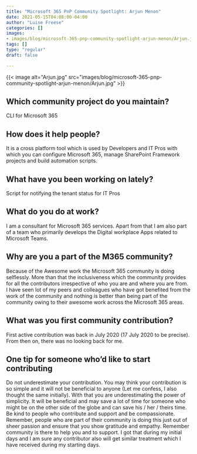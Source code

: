 ```yaml
---
title: "Microsoft 365 PnP Community Spotlight: Arjun Menon"
date: 2021-05-15T04:08:00-04:00
author: "Luise Freese"
categories: []
images:
- images/blog/microsoft-365-pnp-community-spotlight-arjun-menon/Arjun.jpg
tags: []
type: "regular"
draft: false

---
```


{{< image alt="Arjun.jpg" src="images/blog/microsoft-365-pnp-community-spotlight-arjun-menon/Arjun.jpg" >}}

## Which community project do you maintain? 

CLI for Microsoft 365 

## How does it help people?  

It is a cross platform tool which is used by Developers and IT Pros with which you can configure Microsoft 365, manage SharePoint Framework projects and build automation scripts. 

## What have you been working on lately? 

Script for notifying the tenant status for IT Pros 

## What do you do at work? 

 I am a consultant for Microsoft 365 services. Apart from that I am also part of a team who primarily develops the Digital workplace Apps related to Microsoft Teams. 

## Why are you a part of the M365 community? 

Because of the Awesome work the Microsoft 365 community is doing selflessly. More than that the inclusiveness which the community provides for all the contributors irrespective of who you are and where you are from. I have seen lot of my peers and colleagues who have got benefited from the work of the community and nothing is better than being part of the community owing to their awesome work across the Microsoft 365 areas. 


## What was you first community contribution? 

 First active contribution was back in July 2020 (17 July 2020 to be precise). From then on, there was no looking back for me. 


## One tip for someone who’d like to start contributing 

 Do not underestimate your contribution. You may think your contribution is so simple and it will not be beneficial to anyone (Let me confess, I also thought the same initially). With that you are underestimating the power of simplicity. It will be beneficial and may save a lot of time for someone who might be on the other side of the globe and can save his / her / theirs time. Be kind to people who contribute and support and be compassionate. Remember, people who are part of their community is doing this just out of sheer passion and ensure that you show gratitude and empathy. Remember community is there to help you and to support. I got that during my initial days and I am sure any contributor also will get similar treatment which I have received during my starting days.
 
